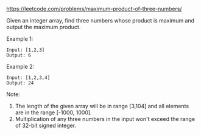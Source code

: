 https://leetcode.com/problems/maximum-product-of-three-numbers/

Given an integer array, find three numbers whose product is maximum and output the maximum product.

Example 1:
```
Input: [1,2,3]
Output: 6
```
Example 2:
```
Input: [1,2,3,4]
Output: 24
```
Note:

1.  The length of the given array will be in range [3,104] and all elements are in the range [-1000, 1000].
2.  Multiplication of any three numbers in the input won't exceed the range of 32-bit signed integer.
